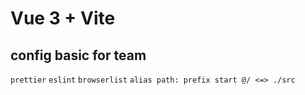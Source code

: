 # Vue 3 + Vite

## config basic for team
`prettier`
`eslint`
`browserlist`
`alias path: prefix start @/ <=> ./src`



